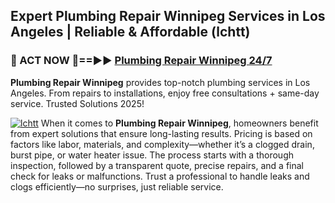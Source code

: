 ## Expert Plumbing Repair Winnipeg Services in Los Angeles | Reliable & Affordable (lchtt)  

<h3>🚿 ACT NOW 🌟==►► <a href="https://tinyurl.com/2ne6vx2x" rel="nofollow">Plumbing Repair Winnipeg 24/7</a></h3>

**Plumbing Repair Winnipeg** provides top-notch plumbing services in Los Angeles. From repairs to installations, enjoy free consultations + same-day service. Trusted Solutions 2025!

[![lchtt](https://i.imgur.com/4PFF4AK.jpeg)](https://tinyurl.com/2ne6vx2x)
When it comes to **Plumbing Repair Winnipeg**, homeowners benefit from expert solutions that ensure long-lasting results. Pricing is based on factors like labor, materials, and complexity—whether it’s a clogged drain, burst pipe, or water heater issue. The process starts with a thorough inspection, followed by a transparent quote, precise repairs, and a final check for leaks or malfunctions. Trust a professional to handle leaks and clogs efficiently—no surprises, just reliable service.